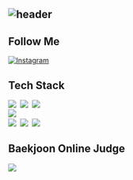 ## ![header](https://capsule-render.vercel.app/api?type=soft&color=FFE873&height=200&section=header&text=Hello,%20World!!&fontSize=65&fontColor=306998&fontAlignY=50&animation=fadeIn&desc=Beak's%20GitHub&descAlign=67&descAlignY=80)

<!--[![Hits](https://hits.seeyoufarm.com/api/count/incr/badge.svg?url=https%3A%2F%2Fgithub.com%2Felic121%2Felic121&count_bg=%2379C83D&title_bg=%23555555&icon=python.svg&icon_color=%23E7E7E7&title=hits&edge_flat=false)](https://hits.seeyoufarm.com)-->

<h2 align="left"> Follow Me </h2>


[![Instagram](https://img.shields.io/badge/Instagram-E4405F?style=for-the-badge&logo=Instagram&logoColor=white)](https://instagram.com/yui1ove?igshid=OGQ5ZDc2ODk2ZA==)


<h2 align="left"> Tech Stack </h2>
<p align="left">
  <img src="https://img.shields.io/badge/Python-3776AB.svg?&style=for-the-badge&logo=Python&logoColor=white"/></a>&nbsp 
  <img src="https://img.shields.io/badge/Java-ED8B00?style=for-the-badge&logo=openjdk&logoColor=white"/></a>&nbsp
  <img src="https://img.shields.io/badge/Dart-0175C2?style=for-the-badge&logo=dart&logoColor=white"/></a>&nbsp 
  <br>
  <img src="https://img.shields.io/badge/Flutter-02569B?style=for-the-badge&logo=flutter&logoColor=white"/></a>&nbsp 
  <br>
  <img src="https://img.shields.io/badge/Visual%20Studio%20Code-007ACC.svg?&style=for-the-badge&logo=Visual%20Studio%20Code&logoColor=white"/></a>&nbsp 
  <img src="https://img.shields.io/badge/PyCharm-000000.svg?&style=for-the-badge&logo=PyCharm&logoColor=white"/></a>&nbsp 
  <img src="https://img.shields.io/badge/Git-F05032.svg?&style=for-the-badge&logo=Git&logoColor=white"/></a>&nbsp 
</p>

<h2 align="left"> Baekjoon Online Judge </h2>
<p align="left">
  <img src="http://mazassumnida.wtf/api/v2/generate_badge?boj=elic121"/></a>&nbsp 
</p>


<!--
**elic121/elic121** is a ✨ _special_ ✨ repository because its `README.md` (this file) appears on your GitHub profile.
![elic121's GitHub stats](https://github-readme-stats.vercel.app/api?username=elic121&show_icons=true&theme=radical)


Here are some ideas to get you started:

- 🔭 I’m currently working on ...
- 🌱 I’m currently learning ...
- 👯 I’m looking to collaborate on ...
- 🤔 I’m looking for help with ...
- 💬 Ask me about ...
- 📫 How to reach me: ...
- 😄 Pronouns: ...
- ⚡ Fun fact: ...
-->

